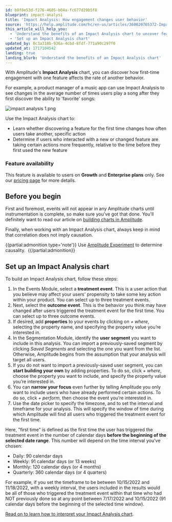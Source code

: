 ```yaml
---
id: b8f8e53d-f276-4605-b04a-fc677d29b5f8
blueprint: impact-analysi
title: 'Impact Analysis: How engagement changes user behavior'
source: 'https://help.amplitude.com/hc/en-us/articles/360020765372-Impact-Analysis-Track-how-first-time-engagement-changes-user-behavior'
this_article_will_help_you:
  - 'Understand the benefits of an Impact Analysis chart to uncover feature affects on user behavior'
  - 'Set up an Impact Analysis chart'
updated_by: 0c3a318b-936a-4cbd-8fdf-771a90c297f0
updated_at: 1717104542
landing: true
landing_blurb: 'Understand the benefits of an Impact Analysis chart'
---
```

With Amplitude's **Impact Analysis** chart, you can discover how first-time engagement with one feature affects the rate of another behavior. 

For example, a product manager of a music app can use Impact Analysis to see changes in the average number of times users play a song after they first discover the ability to 'favorite' songs:

![impact analysis 1.png](/output/img/impact-analysis/impact-analysis-1-png.png)

Use the Impact Analysis chart to:

* Learn whether discovering a feature for the first time changes how often users take another, specific action
* Determine if users who interacted with a new or changed feature are taking certain actions more frequently, relative to the time before they first used the new feature

### Feature availability

This feature is available to users on **Growth** and **Enterprise plans** only. See our [pricing page](https://amplitude.com/pricing) for more details.

## Before you begin

First and foremost, events will not appear in any Amplitude charts until instrumentation is complete, so make sure you've got that done. You'll definitely want to read our article on [building charts in Amplitude](/get-started/helpful-definitions).

Finally, when working with an Impact Analysis chart, always keep in mind that correlation does not imply causation. 

{{partial:admonition type='note'}}
 Use [Amplitude Experiment](/experiment/overview) to determine causality. 
{{/partial:admonition}}

## Set up an Impact Analysis chart

To build an Impact Analysis chart, follow these steps:

1. In the Events Module, select a **treatment event**. This is a user action that you believe may affect your users' propensity to take some key action within your product. You can select up to three treatment events.
2. Next, select the **outcome event**. This is the behavior you think may have changed after users triggered the treatment event for the first time. You can select up to three outcome events.
3. If desired, add **properties** to your events by clicking on *+ where*, selecting the property name, and specifying the property value you’re interested in.
4. In the Segmentation Module, identify the **user segment** you want to include in this analysis. You can import a previously-saved segment by clicking *Saved Segments* and selecting the one you want from the list. Otherwise, Amplitude begins from the assumption that your analysis will target all users.
5. If you do not want to import a previously-saved user segment, you can **start building your own** by adding properties. To do so, click *+ where*, choose the property you want to include, and specify the property value you’re interested in.
6. You can **narrow your focus** even further by telling Amplitude you only want to include users who have already performed certain actions. To do so, click *+ perform*, then choose the event you’re interested in.
7. Use the date picker to specify the timezone, and to set the interval and timeframe for your analysis. This will specify the window of time during which Amplitude will find all users who triggered the treatment event for the first time.  
  
Here, "first time" is defined as the first time the user has triggered the treatment event in the number of calendar days **before the beginning of the selected date range**. This number will depend on the time interval you've chosen:

* Daily: 90 calendar days
* Weekly: 91 calendar days (or 13 weeks)
* Monthly: 120 calendar days (or 4 months)
* Quarterly: 360 calendar days (or 4 quarters)

For example, if you set the timeframe to be between 10/15/2022 and 11/18/2022, with a weekly interval, the users included in the results would be all of those who triggered the treatment event within that time who had NOT previously done so at any point between 7/17/2022 and 10/15/2022 (91 calendar days before the beginning of the selected time window). 

[Read on to learn how to interpret your Impact Analysis chart](/analytics/charts/impact-analysis/impact-analysis-interpret).